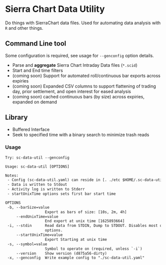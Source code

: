 
# Sierra Chart Data Utility

Do things with SierraChart data files. Used for automating data analysis with `R` and other things.

## Command Line tool

Some configuration is required, see usage for `--genconfig` option details.

* Parse and **aggregate** Sierra Chart Intraday Data files (`*.scid`)
* Start and End time filters
* (coming soon) Support for automated roll/continuous bar exports across expiries
* (coming soon) Expanded CSV columns to support flattening of trading day, prior settlement, and open interest for eased analysis
* (coming soon) cached continuous bars (by size) across expiries, expanded on demand


## Library
* Buffered Interface
* Seek to specified time with a binary search to minimize trash reads

### Usage
```txt
Try: sc-data-util --genconfig

Usage: sc-data-util [OPTIONS]

Notes:
 - Config (sc-data-util.yaml) can reside in [. ./etc $HOME/.sc-data-util/ $HOME/etc /etc]
 - Data is written to Stdout
 - Activity log is written to Stderr
 - startUnixTime options sets first bar start time

OPTIONS
 -b, --barSize=value
                  Export as bars of size: [10s, 2m, 4h]
     --endUnixTime=value
                  End export at unix time [1625893664]
 -i, --stdin      Read data from STDIN, Dump to STDOUT. Disables most other
                  options.
     --startUnixTime=value
                  Export Starting at unix time
 -s, --symbol=value
                  Symbol to operate on (required, unless `-i`)
     --version    Show version (d875a56-dirty)
 -x, --genconfig  Write example config to "./sc-data-util.yaml"
```

